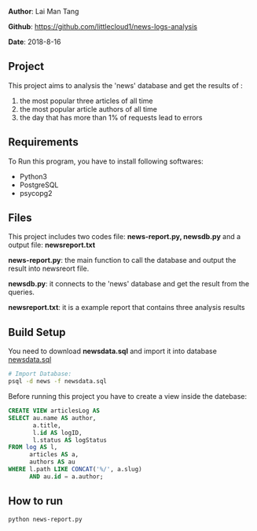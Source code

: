 **Author**: Lai Man Tang

**Github**: https://github.com/littlecloud1/news-logs-analysis

**Date**: 2018-8-16

## Project
This project aims to analysis the 'news' database
and get the results of :
  1. the most popular three articles of all time
  2. the most popular article authors of all time
  3. the day that has more than 1% of requests lead to errors


## Requirements
To Run this program, you have to install following softwares:

  * Python3
  * PostgreSQL
  * psycopg2


## Files
This project includes two codes file: **news-report.py, newsdb.py** 
and a output file: **newsreport.txt**

**news-report.py**: the main function to call the database and output the result into newsreort file.

**newsdb.py**: it connects to the 'news' database and get the result from the queries.

**newsreport.txt**: it is a example report that contains three analysis results 

## Build Setup
You need to download **newsdata.sql** and import it into database
[newsdata.sql](https://d17h27t6h515a5.cloudfront.net/topher/2016/August/57b5f748_newsdata/newsdata.zip)

```bash
# Import Database:
psql -d news -f newsdata.sql
```

Before running this project you have to create a view inside the datebase:

```sql
CREATE VIEW articlesLog AS
SELECT au.name AS author,
       a.title,
       l.id AS logID,
       l.status AS logStatus
FROM log AS l,
      articles AS a,
      authors AS au
WHERE l.path LIKE CONCAT('%/', a.slug) 
      AND au.id = a.author;
```

## How to run

```bash
python news-report.py
```
